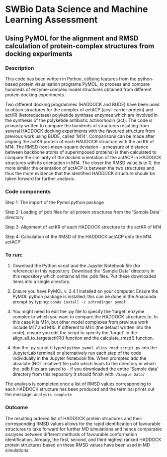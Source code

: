 # SWBio Data Science and Machine Learning Assessment
## Using PyMOL for the alignment and RMSD calculation of protein-complex structures from docking experiments

### Description
This code has been written in Python, utilising features from the python-based protein visualisation programe PyMOL, to process and compare hundreds of enzyme-complex model structures obtained from different protein docking experiments. 

Two different docking programmes (HADDOCK and BUDE) have been used to obtain structures for the complex of actACP (acyl-carrier protein) and actKR (ketoreductase) polyketide synthase enzymes which are involved in the synthesis of the polyketide antibiotic actinorhodin (act). The code is primarily written to compare the hundreds of structures resulting from several HADDOCK docking experiments with the favoured structure from previous work using BUDE, called 'M14'. Comparisons can be made after aligning the actKR protein of each HADDOCK structure with the actKR of M14. The RMSD (root-mean-square deviation - a measure of distance between backbone atoms of superimposed proteins) is then calculated to compare the similarity of the docked orientation of the actACP in HADDOCK structures with its orientation in M14. The closer the RMSD value is to 0, the more similar the orientation of actACP is between the two structures and thus the more evidence that the identified HADDOCK structure shoule be taken forward for further analysis.


### Code components

Step 1: The import of the Pymol python package

Step 2: Loading of pdb files for all protein structures from the 'Sample Data' directory

Step 3: Alignment of actKR of each HADDOCK structure to the actKR of M14

Step 4: Calculation of the RMSD of the HADDOCK actACP onto the M14 actACP


### To run:

1. Download the Python script and the Jupyter Notebook file (for reference) in this repository. Download the 'Sample Data' directory in this repository which contains all the .pdb files. Put these downloaded items into a single directory. 

2. Ensure you have PyMOL v. 2.4.1 installed on your computer. Ensure the PyMOL python package is installed; this can be done in the Anaconda prompt by typing:
```conda install -c schrodinger pymol``` 

3. You might need to edit the .py file to specify the 'target' enzyme complex to which you want to compare the HADDOCK structures to. In this case it is M14, but other model complexes from previous work include M17 and M10. If different to M14 (the default written into the code), ensure you edit the script to specify the 'target' in the align_all_to_targetactKR() function and the calculate_rmsd() function. 

4. Run the .py script (I typed ```python pymol_align_rmsd_script.py``` into the JupyterLab terminal) or alternatively run each step of the code individually in the Jupyter Notebook file. When prompted add the absolute (NOT relative!) file path which leads to the directory in which the .pdb files are saved to - if you downloaded the entire 'Sample data' directory from this repository it should finish with: ```/Sample Data/```

The analysis is completed once a list of RMSD values corresponding to each HADDOCK structure has been produced and the terminal prints out the message: ```Analysis complete```


### Outcome
The resulting ordered list of HADDOCK protein structures and their corresponding RMSD values allows for the rapid identification of favourable structures to take forward for further MD simulations and hence comparable analyses between different methods of favourable conformation identification. Already, the first, second, and third highest ranked HADDOCK protein structures based on these RMSD values have been used in MD simulations.
